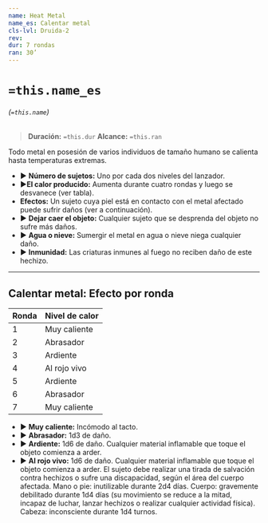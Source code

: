 ```yaml
---
name: Heat Metal
name_es: Calentar metal
cls-lvl: Druida-2
rev: 
dur: 7 rondas
ran: 30’
---
```

# `=this.name_es`
###### (`=this.name`)

>**Duración:** `=this.dur`
>**Alcance:** `=this.ran`

Todo metal en posesión de varios individuos de tamaño humano se calienta hasta temperaturas extremas.
- ▶ **Número de sujetos:** Uno por cada dos niveles del lanzador. 
- ▶**El calor producido:** Aumenta durante cuatro rondas y luego se desvanece (ver tabla). 
- **Efectos:** Un sujeto cuya piel está en contacto con el metal afectado puede sufrir daños (ver a continuación). 
- ▶ **Dejar caer el objeto:** Cualquier sujeto que se desprenda del objeto no sufre más daños. 
- ▶ **Agua o nieve:** Sumergir el metal en agua o nieve niega cualquier daño. 
- ▶ **Inmunidad:** Las criaturas inmunes al fuego no reciben daño de este hechizo.

---

## Calentar metal: Efecto por ronda

| Ronda | Nivel de calor |
|-------|----------------|
| 1     | Muy caliente   |
| 2     | Abrasador      |
| 3     | Ardiente       |
| 4     | Al rojo vivo   |
| 5     | Ardiente       |
| 6     | Abrasador      |
| 7     | Muy caliente   |

- ▶ **Muy caliente:** Incómodo al tacto. 
- ▶ **Abrasador:** 1d3 de daño. 
- ▶ **Ardiente:** 1d6 de daño. Cualquier material inflamable que toque el objeto comienza a arder. 
- ▶ **Al rojo vivo:** 1d6 de daño. Cualquier material inflamable que toque el objeto comienza a arder. El sujeto debe realizar una tirada de salvación contra hechizos o sufre una discapacidad, según el área del cuerpo afectada. Mano o pie: inutilizable durante 2d4 días. Cuerpo: gravemente debilitado durante 1d4 días (su movimiento se reduce a la mitad, incapaz de luchar, lanzar hechizos o realizar cualquier actividad física). Cabeza: inconsciente durante 1d4 turnos.